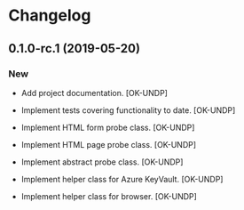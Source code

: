 # Changelog


## 0.1.0-rc.1 (2019-05-20)

### New

* Add project documentation. [OK-UNDP]

* Implement tests covering functionality to date. [OK-UNDP]

* Implement HTML form probe class. [OK-UNDP]

* Implement HTML page probe class. [OK-UNDP]

* Implement abstract probe class. [OK-UNDP]

* Implement helper class for Azure KeyVault. [OK-UNDP]

* Implement helper class for browser. [OK-UNDP]


